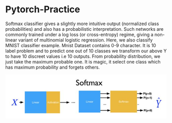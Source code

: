 # Pytorch-Practice
Softmax classifier gives a slightly more intuitive output (normalized class probabilities) and also has a probabilistic interpretation. 
Such networks are commonly trained under a log loss (or cross-entropy) regime, giving a non-linear variant of multinomial logistic regression.
Here, we also classify MNIST classifier example. Mnist Dataset contains 0-9 character.  It is 10 label problem and to predict one out of 10 classes we transform our above Y to have 10 discreet values i.e 10 outputs. From probability distribution, we just take the maximum probable one. It is magic, it select one class which has maximum probability and forgets others.


![](Images/Softmax_Image.JPG)
